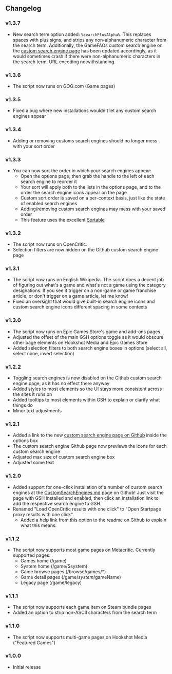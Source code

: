 ## Changelog
### v1.3.7
- New search term option added: `%searchPlusAlpha%`. This replaces spaces with plus signs, and strips any non-alphanumeric character from the search term. Additionally, the GameFAQs custom search engine on the [custom search engine page](https://github.com/xdpirate/GameSearchHelper/blob/main/CustomSearchEngines.md) has been updated accordingly, as it would sometimes crash if there were non-alphanumeric characters in the search term, URL encoding notwithstanding.

### v1.3.6
- The script now runs on GOG.com (Game pages)

### v1.3.5
- Fixed a bug where new installations wouldn't let any custom search engines appear

### v1.3.4
- Adding or removing customs search engines should no longer mess with your sort order

### v1.3.3
- You can now sort the order in which your search engines appear:
  - Open the options page, then grab the handle to the left of each search engine to reorder it
  - Your sort will apply both to the lists in the options page, and to the order the search engine icons appear on the page
  - Custom sort order is saved on a per-context basis, just like the state of enabled search engines
  - Adding/removing custom search engines may mess with your saved order
  - This feature uses the excellent [Sortable](https://github.com/SortableJS/Sortable)

### v1.3.2
- The script now runs on OpenCritic.
- Selection filters are now hidden on the Github custom search engine page

### v1.3.1
- The script now runs on English Wikipedia. The script does a decent job of figuring out what's a game and what's not a game using the category designations. If you see it trigger on a non-game or game franchise article, or don't trigger on a game article, let me know!
- Fixed an oversight that would give built-in search engine icons and custom search engine icons different spacing in some contexts

### v1.3.0
- The script now runs on Epic Games Store's game and add-ons pages
- Adjusted the offset of the main GSH options toggle as it would obscure other page elements on Hookshot Media and Epic Games Store
- Added selection filters to both search engine boxes in options (select all, select none, invert selection)

### v1.2.2
- Toggling search engines is now disabled on the Github custom search engine page, as it has no effect there anyway
- Added styles to most elements so the UI stays more consistent across the sites it runs on
- Added tooltips to most elements within GSH to explain or clarify what things do
- Minor text adjustments

### v1.2.1
- Added a link to the new [custom search engine page on Github](https://github.com/xdpirate/GameSearchHelper/blob/main/CustomSearchEngines.md) inside the options box
- The custom search engine Github page now previews the icons for each custom search engine
- Adjusted max size of custom search engine box
- Adjusted some text

### v1.2.0
- Added support for one-click installation of a number of custom search engines at the [CustomSearchEngines.md](https://github.com/xdpirate/GameSearchHelper/blob/main/CustomSearchEngines.md) page on Github! Just visit the page with GSH installed and enabled, then click an installation link to add the respective search engine to GSH.
- Renamed "Load OpenCritic results with one click" to "Open Startpage proxy results with one click".
  - Added a help link from this option to the readme on Github to explain what this means.

### v1.1.2
- The script now supports most game pages on Metacritic. Currently supported pages:
  - Games home (/game)
  - System home (/game/$system)
  - Game browse pages (/browse/games/*)
  - Game detail pages (/game/$system/$gameName)
  - Legacy page (/game/legacy)

### v1.1.1
- The script now supports each game item on Steam bundle pages
- Added an option to strip non-ASCII characters from the search term

### v1.1.0
- The script now supports multi-game pages on Hookshot Media ("Featured Games")

### v1.0.0
- Initial release
